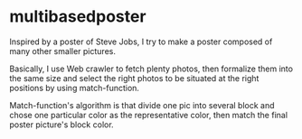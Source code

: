 # multibasedposter

Inspired by a poster of Steve Jobs, I try to make a poster composed of many other smaller pictures.

Basically, I use Web crawler to fetch plenty photos, then formalize them into the same size and select the right photos to be situated at the right positions by using match-function.

Match-function's algorithm is that divide one pic into several block and chose one particular color as the representative color, then match the final poster picture's block color.
